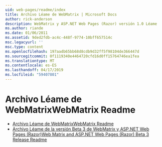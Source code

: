 ```yaml
---
uid: web-pages/readme/index
title: Archivo Léame de WebMatrix | Microsoft Docs
author: rick-anderson
description: WebMatrix y ASP.NET Web Pages (Razor) versión 1.0 Léame
ms.author: riande
ms.date: 01/06/2011
ms.assetid: 9ded2fdb-ac4c-448f-9774-10bff657514c
msc.legacyurl: ''
msc.type: content
ms.openlocfilehash: 197aadb65bb68d8cdb9d32ff5f98104de366447d
ms.sourcegitcommit: 0f1119340e4464720cfd16d0ff15764746ea1fea
ms.translationtype: MT
ms.contentlocale: es-ES
ms.lasthandoff: 04/17/2019
ms.locfileid: "59407801"
---
```

# <a name="webmatrix-readme"></a><span data-ttu-id="b15fb-103">Archivo Léame de WebMatrix</span><span class="sxs-lookup"><span data-stu-id="b15fb-103">WebMatrix Readme</span></span>

- [<span data-ttu-id="b15fb-104">Archivo Léame de WebMatrix</span><span class="sxs-lookup"><span data-stu-id="b15fb-104">WebMatrix Readme</span></span>](overview.md)
- [<span data-ttu-id="b15fb-105">Archivo Léame de la versión Beta 3 de WebMatrix y ASP.NET Web Pages (Razor)</span><span class="sxs-lookup"><span data-stu-id="b15fb-105">Web Matrix and ASP.NET Web Pages (Razor) Beta 3 Release Readme</span></span>](beta3.md)

